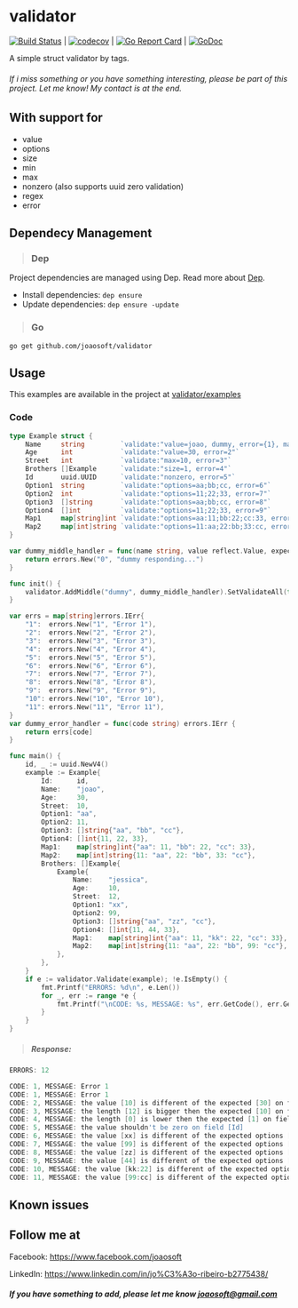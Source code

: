 # validator
[![Build Status](https://travis-ci.org/joaosoft/validator.svg?branch=master)](https://travis-ci.org/joaosoft/validator) | [![codecov](https://codecov.io/gh/joaosoft/validator/branch/master/graph/badge.svg)](https://codecov.io/gh/joaosoft/validator) | [![Go Report Card](https://goreportcard.com/badge/github.com/joaosoft/validator)](https://goreportcard.com/report/github.com/joaosoft/validator) | [![GoDoc](https://godoc.org/github.com/joaosoft/validator?status.svg)](https://godoc.org/github.com/joaosoft/validator)

A simple struct validator by tags.

###### If i miss something or you have something interesting, please be part of this project. Let me know! My contact is at the end.

## With support for
* value
* options
* size
* min 
* max 
* nonzero (also supports uuid zero validation)
* regex
* error

## Dependecy Management 
>### Dep

Project dependencies are managed using Dep. Read more about [Dep](https://github.com/golang/dep).
* Install dependencies: `dep ensure`
* Update dependencies: `dep ensure -update`


>### Go
```
go get github.com/joaosoft/validator
```

## Usage 
This examples are available in the project at [validator/examples](https://github.com/joaosoft/validator/tree/master/examples)

### Code
```go
type Example struct {
	Name     string         `validate:"value=joao, dummy, error={1}, max=10"`
	Age      int            `validate:"value=30, error=2"`
	Street   int            `validate:"max=10, error=3"`
	Brothers []Example      `validate:"size=1, error=4"`
	Id       uuid.UUID      `validate:"nonzero, error=5"`
	Option1  string         `validate:"options=aa;bb;cc, error=6"`
	Option2  int            `validate:"options=11;22;33, error=7"`
	Option3  []string       `validate:"options=aa;bb;cc, error=8"`
	Option4  []int          `validate:"options=11;22;33, error=9"`
	Map1     map[string]int `validate:"options=aa:11;bb:22;cc:33, error=10"`
	Map2     map[int]string `validate:"options=11:aa;22:bb;33:cc, error=11"`
}

var dummy_middle_handler = func(name string, value reflect.Value, expected interface{}, err *errors.ListErr) errors.IErr {
	return errors.New("0", "dummy responding...")
}

func init() {
	validator.AddMiddle("dummy", dummy_middle_handler).SetValidateAll(true).SetErrorCodeHandler(dummy_error_handler)
}

var errs = map[string]errors.IErr{
	"1":  errors.New("1", "Error 1"),
	"2":  errors.New("2", "Error 2"),
	"3":  errors.New("3", "Error 3"),
	"4":  errors.New("4", "Error 4"),
	"5":  errors.New("5", "Error 5"),
	"6":  errors.New("6", "Error 6"),
	"7":  errors.New("7", "Error 7"),
	"8":  errors.New("8", "Error 8"),
	"9":  errors.New("9", "Error 9"),
	"10": errors.New("10", "Error 10"),
	"11": errors.New("11", "Error 11"),
}
var dummy_error_handler = func(code string) errors.IErr {
	return errs[code]
}

func main() {
	id, _ := uuid.NewV4()
	example := Example{
		Id:      id,
		Name:    "joao",
		Age:     30,
		Street:  10,
		Option1: "aa",
		Option2: 11,
		Option3: []string{"aa", "bb", "cc"},
		Option4: []int{11, 22, 33},
		Map1:    map[string]int{"aa": 11, "bb": 22, "cc": 33},
		Map2:    map[int]string{11: "aa", 22: "bb", 33: "cc"},
		Brothers: []Example{
			Example{
				Name:    "jessica",
				Age:     10,
				Street:  12,
				Option1: "xx",
				Option2: 99,
				Option3: []string{"aa", "zz", "cc"},
				Option4: []int{11, 44, 33},
				Map1:    map[string]int{"aa": 11, "kk": 22, "cc": 33},
				Map2:    map[int]string{11: "aa", 22: "bb", 99: "cc"},
			},
		},
	}
	if e := validator.Validate(example); !e.IsEmpty() {
		fmt.Printf("ERRORS: %d\n", e.Len())
		for _, err := range *e {
			fmt.Printf("\nCODE: %s, MESSAGE: %s", err.GetCode(), err.GetError())
		}
	}
}
```

> ##### Response:
```go
ERRORS: 12

CODE: 1, MESSAGE: Error 1
CODE: 1, MESSAGE: Error 1
CODE: 2, MESSAGE: the value [10] is different of the expected [30] on field [Age]
CODE: 3, MESSAGE: the length [12] is bigger then the expected [10] on field [Street]
CODE: 4, MESSAGE: the length [0] is lower then the expected [1] on field [Brothers]
CODE: 5, MESSAGE: the value shouldn't be zero on field [Id]
CODE: 6, MESSAGE: the value [xx] is different of the expected options [aa;bb;cc] on field [Option1]
CODE: 7, MESSAGE: the value [99] is different of the expected options [11;22;33] on field [Option2]
CODE: 8, MESSAGE: the value [zz] is different of the expected options [aa;bb;cc] on field [Option3]
CODE: 9, MESSAGE: the value [44] is different of the expected options [11;22;33] on field [Option4]
CODE: 10, MESSAGE: the value [kk:22] is different of the expected options [aa:11;bb:22;cc:33] on field [Map1]
CODE: 11, MESSAGE: the value [99:cc] is different of the expected options [11:aa;22:bb;33:cc] on field [Map2]
```

## Known issues

## Follow me at
Facebook: https://www.facebook.com/joaosoft

LinkedIn: https://www.linkedin.com/in/jo%C3%A3o-ribeiro-b2775438/

##### If you have something to add, please let me know joaosoft@gmail.com
